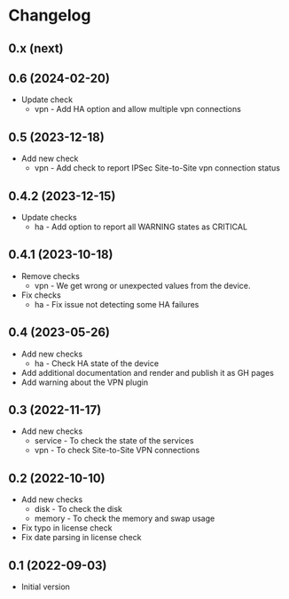 Changelog
=========

0.x (next)
----------

0.6 (2024-02-20)
----------------

- Update check
  - vpn - Add HA option and allow multiple vpn connections

0.5 (2023-12-18)
----------------

- Add new check
  - vpn - Add check to report IPSec Site-to-Site vpn connection status

0.4.2 (2023-12-15)
------------------

- Update checks
  - ha - Add option to report all WARNING states as CRITICAL

0.4.1 (2023-10-18)
------------------

- Remove checks
  - vpn - We get wrong or unexpected values from the device.
- Fix checks
  - ha - Fix issue not detecting some HA failures

0.4 (2023-05-26)
----------------

- Add new checks
  - ha - Check HA state of the device
- Add additional documentation and render and publish it as GH pages
- Add warning about the VPN plugin

0.3 (2022-11-17)
----------------

- Add new checks
  - service - To check the state of the services
  - vpn - To check Site-to-Site VPN connections

0.2 (2022-10-10)
----------------

- Add new checks
  - disk - To check the disk
  - memory - To check the memory and swap usage
- Fix typo in license check
- Fix date parsing in license check

0.1 (2022-09-03)
----------------

- Initial version

